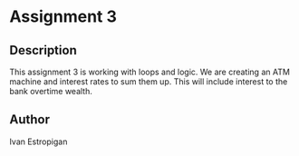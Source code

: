 # Assignment 3 

## Description
This assignment 3 is working with loops and logic. We are creating an ATM machine and interest rates to sum them up.
This will include interest to the bank overtime wealth.

## Author
Ivan Estropigan
